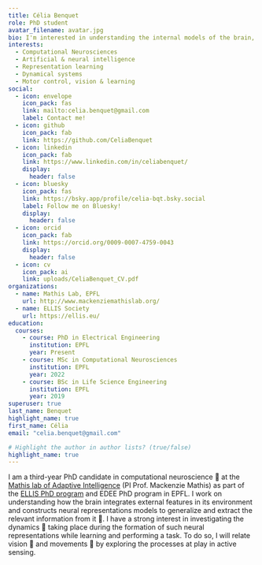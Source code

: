 ```yaml
---
title: Célia Benquet
role: PhD student
avatar_filename: avatar.jpg
bio: I'm interested in understanding the internal models of the brain, related to higher processings such as learning or decision-making. 
interests:
  - Computational Neurosciences
  - Artificial & neural intelligence
  - Representation learning
  - Dynamical systems
  - Motor control, vision & learning
social:
  - icon: envelope
    icon_pack: fas
    link: mailto:celia.benquet@gmail.com
    label: Contact me!
  - icon: github
    icon_pack: fab
    link: https://github.com/CeliaBenquet
  - icon: linkedin
    icon_pack: fab
    link: https://www.linkedin.com/in/celiabenquet/
    display:
      header: false
  - icon: bluesky
    icon_pack: fas
    link: https://bsky.app/profile/celia-bqt.bsky.social
    label: Follow me on Bluesky!
    display:
      header: false
  - icon: orcid
    icon_pack: fab
    link: https://orcid.org/0009-0007-4759-0043
    display:
      header: false
  - icon: cv
    icon_pack: ai
    link: uploads/CeliaBenquet_CV.pdf
organizations:
  - name: Mathis Lab, EPFL
    url: http://www.mackenziemathislab.org/
  - name: ELLIS Society
    url: https://ellis.eu/
education:
  courses:
    - course: PhD in Electrical Engineering
      institution: EPFL
      year: Present
    - course: MSc in Computational Neurosciences
      institution: EPFL
      year: 2022
    - course: BSc in Life Science Engineering
      institution: EPFL
      year: 2019
superuser: true
last_name: Benquet
highlight_name: true
first_name: Célia
email: "celia.benquet@gmail.com"

# Highlight the author in author lists? (true/false)
highlight_name: true
---
```


I am a third-year PhD candidate in computational neuroscience 🧠 at the [Mathis lab of Adaptive Intelligence](http://www.mackenziemathislab.org/) (PI Prof. Mackenzie Mathis) as part of the [ELLIS PhD program](https://ellis.eu/) and EDEE PhD program in EPFL. I work on understanding how the brain integrates external features in its environment and constructs neural representations models to generalize and extract the relevant information from it 🧩. I have a strong interest in investigating the dynamics 💫 taking place during the formation of such neural representations while learning and performing a task. To do so, I will relate vision 👀 and movements 💪 by exploring the processes at play in active sensing.